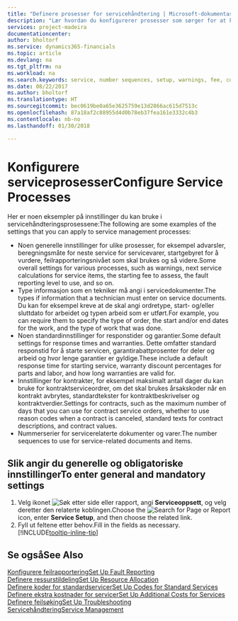 ```yaml
---
title: "Definere prosesser for servicehåndtering | Microsoft-dokumentasjon"
description: "Lær hvordan du konfigurerer prosesser som sørger for at kundene dine er tilfreds med kundeservicen."
services: project-madeira
documentationcenter: 
author: bholtorf
ms.service: dynamics365-financials
ms.topic: article
ms.devlang: na
ms.tgt_pltfrm: na
ms.workload: na
ms.search.keywords: service, number sequences, setup, warnings, fee, contracts, warranties
ms.date: 08/22/2017
ms.author: bholtorf
ms.translationtype: HT
ms.sourcegitcommit: bec0619be0a65e3625759e13d2866ac615d7513c
ms.openlocfilehash: 87a18af2c88955d4d0b78eb37fea161e3332c4b3
ms.contentlocale: nb-no
ms.lasthandoff: 01/30/2018

---
```

# <a name="configure-service-processes"></a><span data-ttu-id="da308-103">Konfigurere serviceprosesser</span><span class="sxs-lookup"><span data-stu-id="da308-103">Configure Service Processes</span></span>
<span data-ttu-id="da308-104">Her er noen eksempler på innstillinger du kan bruke i servicehåndteringsprosessene:</span><span class="sxs-lookup"><span data-stu-id="da308-104">The following are some examples of the settings that you can apply to service management processes:</span></span>  
  
* <span data-ttu-id="da308-105">Noen generelle innstillinger for ulike prosesser, for eksempel advarsler, beregningsmåte for neste service for servicevarer, startgebyret for å vurdere, feilrapporteringsnivået som skal brukes og så videre.</span><span class="sxs-lookup"><span data-stu-id="da308-105">Some overall settings for various processes, such as warnings, next service calculations for service items, the starting fee to assess, the fault reporting level to use, and so on.</span></span>  
* <span data-ttu-id="da308-106">Type informasjon som en tekniker må angi i servicedokumenter.</span><span class="sxs-lookup"><span data-stu-id="da308-106">The types if information that a technician must enter on service documents.</span></span> <span data-ttu-id="da308-107">Du kan for eksempel kreve at de skal angi ordretype, start- og/eller sluttdato for arbeidet og typen arbeid som er utført.</span><span class="sxs-lookup"><span data-stu-id="da308-107">For example, you can require them to specify the type of order, the start and/or end dates for the work, and the type of work that was done.</span></span>  
* <span data-ttu-id="da308-108">Noen standardinnstillinger for responstider og garantier.</span><span class="sxs-lookup"><span data-stu-id="da308-108">Some default settings for response times and warranties.</span></span> <span data-ttu-id="da308-109">Dette omfatter standard responstid for å starte servicen, garantirabattprosenter for deler og arbeid og hvor lenge garantier er gyldige.</span><span class="sxs-lookup"><span data-stu-id="da308-109">These include a default response time for starting service, warranty discount percentages for parts and labor, and how long warranties are valid for.</span></span>  
* <span data-ttu-id="da308-110">Innstillinger for kontrakter, for eksempel maksimalt antall dager du kan bruke for kontraktserviceordrer, om det skal brukes årsakskoder når en kontrakt avbrytes, standardtekster for kontraktbeskrivelser og kontraktverdier.</span><span class="sxs-lookup"><span data-stu-id="da308-110">Settings for contracts, such as the maximum number of days that you can use for contract service orders, whether to use reason codes when a contract is canceled, standard texts for contract descriptions, and contract values.</span></span>  
* <span data-ttu-id="da308-111">Nummerserier for servicerelaterte dokumenter og varer.</span><span class="sxs-lookup"><span data-stu-id="da308-111">The number sequences to use for service-related documents and items.</span></span>  

## <a name="to-enter-general-and-mandatory-settings"></a><span data-ttu-id="da308-112">Slik angir du generelle og obligatoriske innstillinger</span><span class="sxs-lookup"><span data-stu-id="da308-112">To enter general and mandatory settings</span></span>
1. <span data-ttu-id="da308-113">Velg ikonet ![Søk etter side eller rapport](media/ui-search/search_small.png "Søk etter side eller rapport"), angi **Serviceoppsett**, og velg deretter den relaterte koblingen.</span><span class="sxs-lookup"><span data-stu-id="da308-113">Choose the ![Search for Page or Report](media/ui-search/search_small.png "Search for Page or Report icon") icon, enter **Service Setup**, and then choose the related link.</span></span>
2. <span data-ttu-id="da308-114">Fyll ut feltene etter behov.</span><span class="sxs-lookup"><span data-stu-id="da308-114">Fill in the fields as necessary.</span></span> [!INCLUDE[tooltip-inline-tip](includes/tooltip-inline-tip_md.md)]  

## <a name="see-also"></a><span data-ttu-id="da308-115">Se også</span><span class="sxs-lookup"><span data-stu-id="da308-115">See Also</span></span>  
[<span data-ttu-id="da308-116">Konfigurere feilrapportering</span><span class="sxs-lookup"><span data-stu-id="da308-116">Set Up Fault Reporting</span></span>](service-how-setup-fault-reporting.md)  
[<span data-ttu-id="da308-117">Definere ressurstildeling</span><span class="sxs-lookup"><span data-stu-id="da308-117">Set Up Resource Allocation</span></span>](service-how-setup-resource-allocation.md)  
[<span data-ttu-id="da308-118">Definere koder for standardservicer</span><span class="sxs-lookup"><span data-stu-id="da308-118">Set Up Codes for Standard Services</span></span>](service-how-setup-service-coding.md)  
[<span data-ttu-id="da308-119">Definere ekstra kostnader for servicer</span><span class="sxs-lookup"><span data-stu-id="da308-119">Set Up Additional Costs for Services</span></span>](service-how-setup-service-costs-pricing.md)  
[<span data-ttu-id="da308-120">Definere feilsøking</span><span class="sxs-lookup"><span data-stu-id="da308-120">Set Up Troubleshooting</span></span>](service-how-setup-troubleshooting.md)  
[<span data-ttu-id="da308-121">Servicehåndtering</span><span class="sxs-lookup"><span data-stu-id="da308-121">Service Management</span></span>](service-service.md)  

